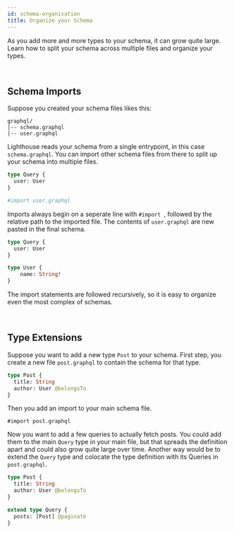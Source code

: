 ```yaml
---
id: schema-organisation
title: Organize your Schema
---
```


As you add more and more types to your schema, it can grow quite large.
Learn how to split your schema across multiple files and organize your types.

<br/>

## Schema Imports

Suppose you created your schema files likes this:

```
graphql/
|-- schema.graphql
|-- user.graphql
```

Lighthouse reads your schema from a single entrypoint, in this case `schema.graphql`.
You can import other schema files from there to split up your schema into multiple files.

```graphql
type Query {
  user: User
}

#import user.graphql
```

Imports always begin on a seperate line with `#import `, followed by the relative path
to the imported file. The contents of `user.graphql` are new pasted in the final schema.

```graphql
type Query {
  user: User
}

type User {
    name: String!
}
```

The import statements are followed recursively, so it is easy to organize even the most complex of schemas.

<br/>

## Type Extensions

Suppose you want to add a new type `Post` to your schema. First step, you create a new file `post.graphql`
to contain the schema for that type.

```graphql
type Post {
  title: String
  author: User @belongsTo
}
```

Then you add an import to your main schema file.
    
    #import post.graphql

Now you want to add a few queries to actually fetch posts. You could add them to the main `Query` type
in your main file, but that spreads the definition apart and could also grow quite large over time.
Another way would be to extend the `Query` type and colocate the type definition with its Queries in `post.graphql`.

```graphql
type Post {
  title: String
  author: User @belongsTo
}

extend type Query {
  posts: [Post] @paginate
}
```
